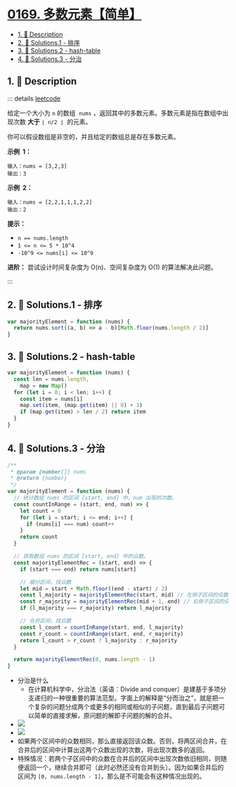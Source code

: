 # [0169. 多数元素【简单】](https://github.com/Tdahuyou/TNotes.leetcode/tree/main/notes/0169.%20%E5%A4%9A%E6%95%B0%E5%85%83%E7%B4%A0%E3%80%90%E7%AE%80%E5%8D%95%E3%80%91)

<!-- region:toc -->

- [1. 📝 Description](#1--description)
- [2. 🎯 Solutions.1 - 排序](#2--solutions1---排序)
- [3. 🎯 Solutions.2 - hash-table](#3--solutions2---hash-table)
- [4. 🎯 Solutions.3 - 分治](#4--solutions3---分治)

<!-- endregion:toc -->

## 1. 📝 Description

::: details [leetcode](https://leetcode.cn/problems/majority-element/)

给定一个大小为 `n` 的数组  `nums` ，返回其中的多数元素。多数元素是指在数组中出现次数 **大于** `⌊ n/2 ⌋`  的元素。

你可以假设数组是非空的，并且给定的数组总是存在多数元素。

**示例  1：**

```
输入：nums = [3,2,3]
输出：3
```

**示例  2：**

```
输入：nums = [2,2,1,1,1,2,2]
输出：2
```

**提示：**

- `n == nums.length`
- `1 <= n <= 5 * 10^4`
- `-10^9 <= nums[i] <= 10^9`

**进阶：** 尝试设计时间复杂度为 O(n)、空间复杂度为 O(1) 的算法解决此问题。

:::

## 2. 🎯 Solutions.1 - 排序

```js
var majorityElement = function (nums) {
  return nums.sort((a, b) => a - b)[Math.floor(nums.length / 2)]
}
```

## 3. 🎯 Solutions.2 - hash-table

```js
var majorityElement = function (nums) {
  const len = nums.length,
    map = new Map()
  for (let i = 0; i < len; i++) {
    const item = nums[i]
    map.set(item, (map.get(item) || 0) + 1)
    if (map.get(item) > len / 2) return item
  }
}
```

## 4. 🎯 Solutions.3 - 分治

```js
/**
 * @param {number[]} nums
 * @return {number}
 */
var majorityElement = function (nums) {
  // 统计数组 nums 的区间 [start, end] 中，num 出现的次数。
  const countInRange = (start, end, num) => {
    let count = 0
    for (let i = start; i <= end; i++) {
      if (nums[i] === num) count++
    }
    return count
  }

  // 获取数组 nums 的区间 [start, end] 中的众数。
  const majorityElementRec = (start, end) => {
    if (start === end) return nums[start]

    // 细分区间，找众数
    let mid = start + Math.floor((end - start) / 2)
    const l_majority = majorityElementRec(start, mid) // 左侧子区间的众数
    const r_majority = majorityElementRec(mid + 1, end) // 右侧子区间的众数
    if (l_majority === r_majority) return l_majority

    // 合并区间，找众数
    const l_count = countInRange(start, end, l_majority)
    const r_count = countInRange(start, end, r_majority)
    return l_count > r_count ? l_majority : r_majority
  }

  return majorityElementRec(0, nums.length - 1)
}
```

- 分治是什么
  - 在计算机科学中，分治法（英语：Divide and conquer）是建基于多项分支递归的一种很重要的算法范型。字面上的解释是“分而治之”，就是把一个复杂的问题分成两个或更多的相同或相似的子问题，直到最后子问题可以简单的直接求解，原问题的解即子问题的解的合并。
- ![](https://cdn.jsdelivr.net/gh/Tdahuyou/imgs@main/2024-11-16-19-12-30.png)
- ![](https://cdn.jsdelivr.net/gh/Tdahuyou/imgs@main/2024-11-16-19-12-36.png)
- 如果两个区间中的众数相同，那么直接返回该众数。否则，将两区间合并，在合并后的区间中计算出这两个众数出现的次数，将出现次数多的返回。
- 特殊情况：若两个子区间中的众数在合并后的区间中出现次数依旧相同，则随便返回一个，继续合并即可（此时必然还没有合并到头）。因为如果合并后的区间为 `[0, nums.length - 1]`，那么是不可能会有这种情况出现的。
